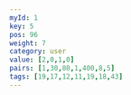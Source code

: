 ```yaml
---
myId: 1
key: 5
pos: 96
weight: 7
category: user
value: [2,0,1,0]
pairs: [1,30,80,1,400,8,5]
tags: [19,17,12,11,19,18,43]
---
```

